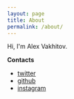 ```yaml
---
layout: page
title: About
permalink: /about/
---
```


Hi, I'm Alex Vakhitov.

**Contacts**

* [twitter](https://twitter.com/vahaah)
* [github](https://github.com/vahaah)
* [instagram](https://www.instagram.com/vahaah/)

